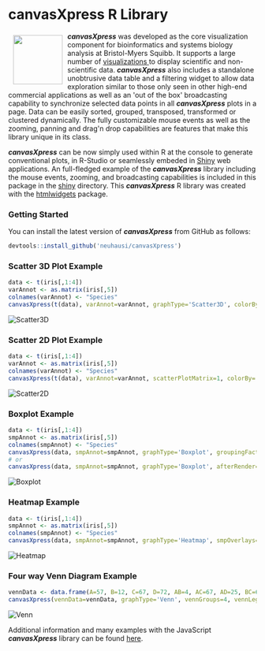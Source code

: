 # canvasXpress R Library

<a href="http://www.canvasxpress.org"><img src="http://www.canvasxpress.org/images/brand2.png" align="left" hspace="10" vspace="6" width="100"></a>

***canvasXpress*** was developed as the core visualization component for bioinformatics and systems biology analysis
at Bristol-Myers Squibb. It supports a large number of [visualizations ](http://www.canvasxpress.org/gallery.html)to display scientific and non-scientific
data. ***canvasXpress*** also includes a standalone unobtrusive data table and a filtering widget to allow data
exploration similar to those only seen in other high-end commercial applications as well as an 'out of the box'
broadcasting capability to synchronize selected data points in all ***canvasXpress*** plots in a page. Data can
be easily sorted, grouped, transposed, transformed or clustered dynamically. The fully customizable mouse events
as well as the zooming, panning and drag'n drop capabilities are features that make this library unique in its
class.

***canvasXpress*** can be now simply used within R at the console to generate conventional plots, in R-Studio
or seamlessly embeded in [Shiny](http://shiny.rstudio.com) web applications. An full-fledged example of the ***canvasXpress*** library including the mouse events, zooming, and broadcasting capabilities is included in this package in the [shiny](shiny/example3) directory. This ***canvasXpress*** R library was created with the [htmlwidgets](https://github.com/ramnathv/htmlwidgets) package.

### Getting Started

You can install the latest version of ***canvasXpress*** from GitHub as follows:

```r
devtools::install_github('neuhausi/canvasXpress')
```
### Scatter 3D Plot Example

```r
data <- t(iris[,1:4])
varAnnot <- as.matrix(iris[,5])
colnames(varAnnot) <- "Species"
canvasXpress(t(data), varAnnot=varAnnot, graphType='Scatter3D', colorBy='Species')
```
![Scatter3D](images/R-Scatter3D.png)

### Scatter 2D Plot Example

```r
data <- t(iris[,1:4])
varAnnot <- as.matrix(iris[,5])
colnames(varAnnot) <- "Species"
canvasXpress(t(data), varAnnot=varAnnot, scatterPlotMatrix=1, colorBy='Species')
```
![Scatter2D](images/R-Scatter2D.png)

### Boxplot Example

```r
data <- t(iris[,1:4])
smpAnnot <- as.matrix(iris[,5])
colnames(smpAnnot) <- "Species"
canvasXpress(data, smpAnnot=smpAnnot, graphType='Boxplot', groupingFactors=list('Species'))
# or
canvasXpress(data, smpAnnot=smpAnnot, graphType='Boxplot', afterRender=list(list('groupSamples', list('Species'))))
```
![Boxplot](images/R-Boxplot.png)

### Heatmap Example

```r
data <- t(iris[,1:4])
smpAnnot <- as.matrix(iris[,5])
colnames(smpAnnot) <- "Species"
canvasXpress(data, smpAnnot=smpAnnot, graphType='Heatmap', smpOverlays=list('Species'), variablesClustered=TRUE, showSampleNames=FALSE)
```
![Heatmap](images/R-Heatmap.png)

### Four way Venn Diagram Example

```r
vennData <- data.frame(A=57, B=12, C=67, D=72, AB=4, AC=67, AD=25, BC=67, BD=27, CD=38, ABC=69, ABD=28, ACD=52, BCD=46, ABCD=3)
canvasXpress(vennData=vennData, graphType='Venn', vennGroups=4, vennLegend=list(A="List1", B="List2", C="List3", D="List4"))
```
![Venn](images/R-Venn.png)

Additional information and many examples with the JavaScript ***canvasXpress*** library can be found
[here](http://www.canvasxpress.org).
